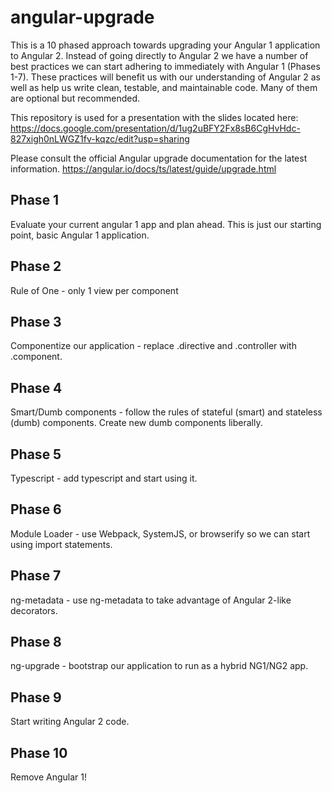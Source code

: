 # angular-upgrade

This is a 10 phased approach towards upgrading your Angular 1 application to Angular 2.  Instead of going directly to Angular 2 
we have a number of best practices we can start adhering to immediately with Angular 1 (Phases 1-7).  These practices will
benefit us with our understanding of Angular 2 as well as help us write clean, testable, and maintainable code.  Many of them
are optional but recommended.

This repository is used for a presentation with the slides located here: https://docs.google.com/presentation/d/1ug2uBFY2Fx8sB6CgHvHdc-827xigh0nLWGZ1fv-kqzc/edit?usp=sharing

Please consult the official Angular upgrade documentation for the latest information.
https://angular.io/docs/ts/latest/guide/upgrade.html

## Phase 1

Evaluate your current angular 1 app and plan ahead.  This is just our starting point, basic Angular 1 application.

## Phase 2

Rule of One - only 1 view per component

## Phase 3 

Componentize our application - replace .directive and .controller with .component.

## Phase 4

Smart/Dumb components - follow the rules of stateful (smart) and stateless (dumb) components.  Create new dumb components liberally.

## Phase 5

Typescript - add typescript and start using it.

## Phase 6

Module Loader - use Webpack, SystemJS, or browserify so we can start using import statements.

## Phase 7

ng-metadata - use ng-metadata to take advantage of Angular 2-like decorators.

## Phase 8

ng-upgrade - bootstrap our application to run as a hybrid NG1/NG2 app.

## Phase 9

Start writing Angular 2 code.

## Phase 10

Remove Angular 1!

